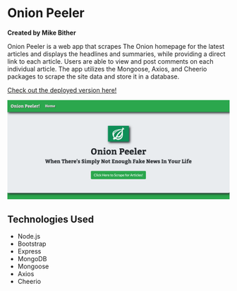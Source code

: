 # Onion Peeler

**Created by Mike Bither**

Onion Peeler is a web app that scrapes The Onion homepage for the latest articles and displays the headlines and summaries, while providing a direct link to each article. Users are able to view and post comments on each individual article. The app utilizes the Mongoose, Axios, and Cheerio packages to scrape the site data and store it in a database.

[Check out the deployed version here!](https://glacial-tor-83719.herokuapp.com/)

![Homepage](/public/assets/img/o_s-home.png)

## Technologies Used

- Node.js
- Bootstrap
- Express
- MongoDB
- Mongoose
- Axios
- Cheerio
